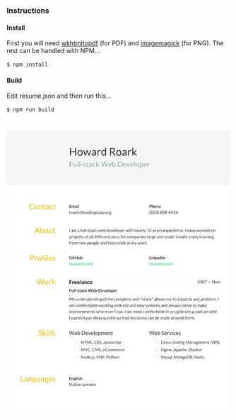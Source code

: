 ### Instructions

#### Install

First you will need [wkhtmltopdf](http://wkhtmltopdf.org/) (for PDF) and [imagemagick](http://www.imagemagick.org/script/index.php) (for PNG). The
rest can be handled with NPM...

```
$ npm install
```

#### Build
Edit resume.json and then run this...
```
$ npm run build
```

# ![Resume](https://raw.githubusercontent.com/howardroark/resume/master/resume.png)
